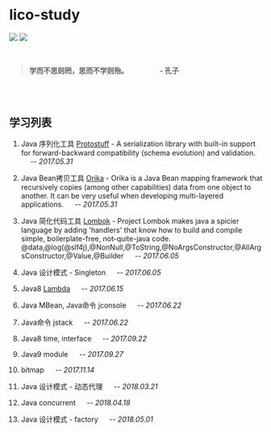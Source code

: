 # lico-study

![](https://img.shields.io/badge/study-13-blue.svg?style=flat) ![](https://img.shields.io/badge/last_study-proxy-brightgreen.svg?style=flat)


<br>

> **学而不思则罔，思而不学则殆。  &emsp;&emsp;&emsp;&emsp; - 孔子**

<br>
<br>

## 学习列表

1. Java 序列化工具 [Protostuff](https://github.com/protostuff/protostuff) - A serialization library with built-in support for forward-backward compatibility (schema evolution) and validation. &emsp; *-- 2017.05.31*

2. Java Bean拷贝工具 [Orika](https://github.com/orika-mapper/orika) - Orika is a Java Bean mapping framework that recursively copies (among other capabilities) data from one object to another. It can be very useful when developing multi-layered applications. &emsp; *-- 2017.05.31*

3. Java 简化代码工具 [Lombok](https://github.com/rzwitserloot/lombok) - Project Lombok makes java a spicier language by adding 'handlers' that know how to build and compile simple, boilerplate-free, not-quite-java code. &emsp; @data,@log(@slf4j),@NonNull,@ToString,@NoArgsConstructor,@AllArgsConstructor,@Value,@Builder &emsp; *-- 2017.06.05*

4. Java 设计模式 - Singleton &emsp; *-- 2017.06.05*

5. Java8 [Lambda](http://docs.oracle.com/javase/tutorial/java/javaOO/lambdaexpressions.html) &emsp; *-- 2017.06.15*

6. Java MBean, Java命令 jconsole &emsp; *-- 2017.06.22*

7. Java命令 jstack &emsp; *-- 2017.06.22*

8. Java8 time, interface &emsp; *-- 2017.09.22*

9. Java9 module &emsp; *-- 2017.09.27*

10. bitmap &emsp; *-- 2017.11.14*

11. Java 设计模式 - 动态代理 &emsp; *-- 2018.03.21*

12. Java concurrent &emsp; *-- 2018.04.18*

13. Java 设计模式 - factory &emsp; *-- 2018.05.01*